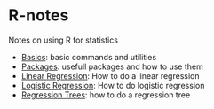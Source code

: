 # R-notes
Notes on using R for statistics


- [Basics](basics.md): basic commands and utilities
- [Packages](packages.md): usefull packages and how to use them
- [Linear Regression](linear-regression.md): How to do a linear regression
- [Logistic Regression](logistic-regression.md): How to do logistic regression
- [Regression Trees](regression-trees.md): how to do a regression tree